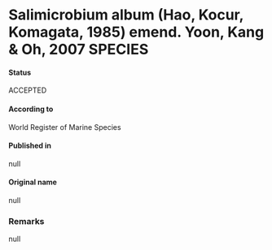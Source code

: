 Salimicrobium album (Hao, Kocur, Komagata, 1985) emend. Yoon, Kang & Oh, 2007 SPECIES
=======

#### Status
ACCEPTED

#### According to
World Register of Marine Species

#### Published in
null

#### Original name
null

### Remarks
null